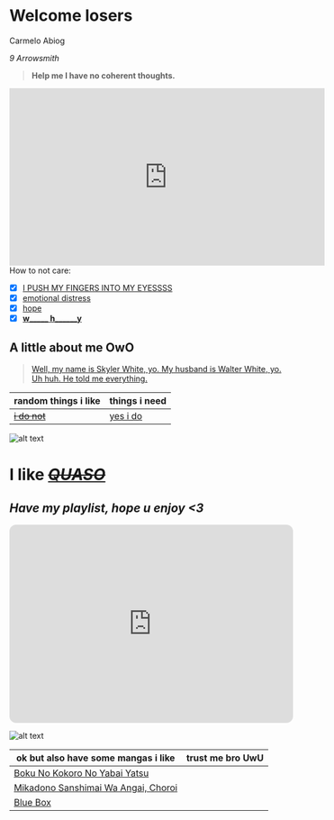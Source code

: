 # **Welcome losers**
Carmelo Abiog

*9 Arrowsmith*

> **Help me I have no coherent thoughts.** 

<iframe width="560" height="315" src="https://www.youtube.com/embed/AfZmNBonIeI" title="YouTube video player" frameborder="0" allow="accelerometer; autoplay; clipboard-write; encrypted-media; gyroscope; picture-in-picture; web-share" allowfullscreen></iframe>
How to not care:

- [x] [I PUSH MY FINGERS INTO MY EYESSSS](https://youtu.be/6fVE8kSM43I0)
- [x] [emotional distress](https://www.youtube.com/watch?v=FvOpPeKSf_4)
- [x] [hope](https://www.youtube.com/watch?v=_JPecqm1VZQ)
- [x] [**w_____ h______y**](https://www.youtube.com/watch?v=NLphEFOyoqM)

## A little about me OwO

> [Well, my name is Skyler White, yo.
My husband is Walter White, yo.
Uh huh.
He told me everything.](https://youtu.be/9PGyaaxxvJg) 


| random things i like | things i need |
| ----------- | ----------- |
| [~~i do not~~](https://www.youtube.com/watch?v=OFeb1LK1vhM) | [yes i do](https://www.youtube.com/watch?v=Sk0QCtUbyDk)



![alt text](https://scontent.fwnp1-1.fna.fbcdn.net/v/t1.15752-9/322127793_2005838269611465_6539688870192246349_n.jpg?stp=dst-jpg_p403x403&_nc_cat=102&ccb=1-7&_nc_sid=aee45a&_nc_eui2=AeEedHib94fnGC3bnnU_4U9taUVfYsIDRuhpRV9iwgNG6IdpItnKDmYNp5C6oal0MOPlgFw5sElQEXiN08njTWI0&_nc_ohc=QmGidatjplYAX_kMr1w&_nc_ht=scontent.fwnp1-1.fna&oh=03_AdTbzY-7QSbZQRsX5IhSKM0lx53Y1mZq0TelGKK16hlphw&oe=63E8AC20)


# I like [~~***QUASO***~~](https://youtu.be/UbEBhC9tvs0)

## *Have my playlist, hope u enjoy <3*
<iframe style="border-radius:12px" src="https://open.spotify.com/embed/playlist/7MNGhvbeeuL4kwAC1dMHZf?utm_source=generator" width="100%" height="352" frameBorder="0" allowfullscreen="" allow="autoplay; clipboard-write; encrypted-media; fullscreen; picture-in-picture" loading="lazy"></iframe>


![alt text](https://scontent.fwnp1-1.fna.fbcdn.net/v/t1.15752-9/325292235_1512466612596298_4740946690686389992_n.jpg?_nc_cat=106&ccb=1-7&_nc_sid=ae9488&_nc_eui2=AeE22WWEvbvd1gqPdQox_ikmq_0mJ6rlfkmr_SYnquV-Sb6aTNEGRhdrKYnTOSi0EqUL4FVwZmvHS_N8vUk-198y&_nc_ohc=UlX0ycGAkNIAX8TUZxw&_nc_ht=scontent.fwnp1-1.fna&oh=03_AdTF3Qz-sGE7d-z1V-hbzb_6D50sz5VP5_DzrLyfDenrDQ&oe=63E98451) 

| ok but also have some mangas i like | trust me bro UwU
| ---------- | ---------- |
| [Boku No Kokoro No Yabai Yatsu](https://chapmanganato.com/manga-dv981004) | 
| [Mikadono Sanshimai Wa Angai, Choroi](https://manganato.com/manga-nz991308) |
| [Blue Box](https://chapmanganato.com/manga-lg988863)


